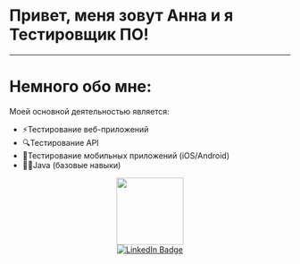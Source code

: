 # Привет, меня зовут Анна и я Тестировщик ПО!
---
# Немного обо мне:
Моей основной деятельностью является:
- ⚡️Тестирование веб-приложений
- 🔍️Тестирование API
- 🚀Тестирование мобильных приложений (iOS/Android)
- 🧑‍💻Java (базовые навыки)

<div id="header" align="center">
  <img src="https://media.giphy.com/media/LESpNIDaNBUcRIPzng/giphy.gif" width="120"/>
</div>

<div id="badges" align="center">
  <a href="https://www.linkedin.com/in/hannavasilyeva/">
    <img src="https://img.shields.io/badge/LinkedIn-blue?style=for-the-badge&logo=linkedin&logoColor=white" alt="LinkedIn Badge"/>
  </a>
</div>


